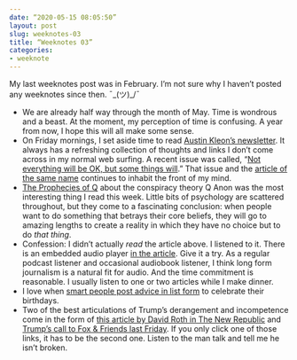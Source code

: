 ```yaml
--- 
date: “2020-05-15 08:05:50”
layout: post
slug: weeknotes-03
title: “Weeknotes 03”
categories:
- weeknote
---
```


My last weeknotes post was in February. I’m not sure why I haven’t posted any weeknotes since then. ¯\_(ツ)_/¯

- We are already half way through the month of May. Time is wondrous and a beast. At the moment, my perception of time is confusing. A year from now, I hope this will all make some sense. 
- On Friday mornings, I set aside time to read [Austin Kleon’s newsletter](https://austinkleon.com/newsletter/). It always has a refreshing collection of thoughts and links I don’t come across in my normal web surfing. A recent issue was called, “[Not everything will be OK, but some things will](https://us1.campaign-archive.com/?u=25a34f10515c4e9393e3da856&id=92e9753408).” That issue and the [article of the same name](https://austinkleon.com/2020/05/06/not-everything-will-be-okay/) continues to inhabit the front of my mind.
- [The Prophecies of Q](https://www.theatlantic.com/magazine/archive/2020/06/qanon-nothing-can-stop-what-is-coming/610567/) about the conspiracy theory Q Anon was the most interesting thing I read this week. Little bits of psychology are scattered throughout, but they come to a fascinating conclusion: when people want to do something that betrays their core beliefs, they will go to amazing lengths to create a reality in which they have no choice but to do *that thing*.  
- Confession: I didn’t actually *read* the article above. I listened to it. There is an embedded audio player [in the article](https://www.theatlantic.com/magazine/archive/2020/06/qanon-nothing-can-stop-what-is-coming/610567/). Give it a try. As a regular podcast listener and occasional audiobook listener, I think long form journalism is a natural fit for audio. And the time commitment is reasonable. I usually listen to one or two articles while I make dinner.
- I love when [smart people post advice in list form](https://kk.org/thetechnium/68-bits-of-unsolicited-advice/) to celebrate their birthdays. 
- Two of the best articulations of Trump’s derangement and incompetence come in the form of [this article by David Roth in The New Republic](https://newrepublic.com/article/157546/donald-trump-coronavirus-press-conference) and [Trump’s call to Fox & Friends last Friday](https://www.youtube.com/watch?v=8Q2h6KctHQ8&feature=youtu.be&t=585). If you only click one of those links, it has to be the second one. Listen to the man talk and tell me he isn’t broken.